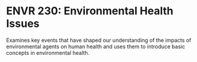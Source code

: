 # ENVR 230: Environmental Health Issues

Examines key events that have shaped our understanding of the impacts of environmental agents on human health and uses them to introduce basic concepts in environmental health.